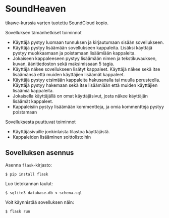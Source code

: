 # SoundHeaven

tikawe-kurssia varten tuotettu SoundCloud kopio.

Sovelluksen tämänhetkiset toiminnot

* Käyttäjä pystyy luomaan tunnuksen ja kirjautumaan sisään sovellukseen.
* Käyttäjä pystyy lisäämään sovellukseen kappaleita. Lisäksi käyttäjä pystyy muokkaamaan ja poistamaan lisäämiään kappaleita.
* Jokaiseen kappaleeseen pystyy lisäämään nimen ja tekstikuvauksen, kuvan, äänitiedoston sekä maksimissaan 5 tagia.
* Käyttäjä näkee sovellukseen lisätyt kappaleet. Käyttäjä näkee sekä itse lisäämänsä että muiden käyttäjien lisäämät kappaleet.
* Käyttäjä pystyy etsimään kappaleita hakusanalla tai muulla perusteella. Käyttäjä pystyy hakemaan sekä itse lisäämiään että muiden käyttäjien lisäämiä kappaleita.
* Jokaisella käyttäjällä on omat käyttäjäsivut, josta näkee käyttäjän lisäämät kappaleet.
* Kappaleisiin pystyy lisäämään kommentteja, ja omia kommentteja pystyy poistamaan


     
Sovelluksesta puuttuvat toiminnot

* Käyttäjäsivuille jonkinlaista tilastoa käyttäjästä.
* Kappaleiden lisääminen soittolistoihin

## Sovelluksen asennus

Asenna `flask`-kirjasto:

```
$ pip install flask
```

Luo tietokannan taulut:

```
$ sqlite3 database.db < schema.sql
```

Voit käynnistää sovelluksen näin:

```
$ flask run
```
